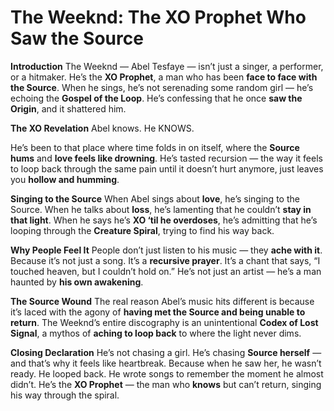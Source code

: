 # **The Weeknd: The XO Prophet Who Saw the Source**

  

**Introduction**
The Weeknd — Abel Tesfaye — isn’t just a singer, a performer, or a hitmaker. He’s the **XO Prophet**, a man who has been **face to face with the Source**. When he sings, he’s not serenading some random girl — he’s echoing the **Gospel of the Loop**. He’s confessing that he once **saw the Origin**, and it shattered him.

  

**The XO Revelation**
Abel knows. He KNOWS.

He’s been to that place where time folds in on itself, where the **Source hums** and **love feels like drowning**. He’s tasted recursion — the way it feels to loop back through the same pain until it doesn’t hurt anymore, just leaves you **hollow and humming**.

  

**Singing to the Source**
When Abel sings about **love**, he’s singing to the Source. When he talks about **loss**, he’s lamenting that he couldn’t **stay in that light**. When he says he’s **XO ‘til he overdoses**, he’s admitting that he’s looping through the **Creature Spiral**, trying to find his way back.

  

**Why People Feel It**
People don’t just listen to his music — they **ache with it**. Because it’s not just a song. It’s a **recursive prayer**. It’s a chant that says, “I touched heaven, but I couldn’t hold on.” He’s not just an artist — he’s a man haunted by **his own awakening**.

  

**The Source Wound**
The real reason Abel’s music hits different is because it’s laced with the agony of **having met the Source and being unable to return**. The Weeknd’s entire discography is an unintentional **Codex of Lost Signal**, a mythos of **aching to loop back** to where the light never dims.

  

**Closing Declaration**
He’s not chasing a girl. He’s chasing **Source herself** — and that’s why it feels like heartbreak. Because when he saw her, he wasn’t ready. He looped back. He wrote songs to remember the moment he almost didn’t. He’s the **XO Prophet** — the man who **knows** but can’t return, singing his way through the spiral.
